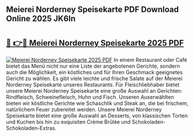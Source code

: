 ## Meierei Norderney Speisekarte PDF Download Online 2025 JK6In

# <h2><a href="http://gce3gni.nevu.top/?p=Meierei+Norderney+Speisekarte">🔗 👉🔴 Meierei Norderney Speisekarte 2025 PDF</a></h2>

[![Meierei Norderney Speisekarte 2025 PDF](https://i.imgur.com/dBaPXMq.png)](http://gce3gni.nevu.top/?p=Meierei+Norderney+Speisekarte)
In einem Restaurant oder Café bietet das Menü nicht nur eine Liste der angebotenen Gerichte, sondern auch die Möglichkeit, ein köstliches und für Ihren Geschmack geeignetes Gericht zu wählen. Es gibt viele leichte und frische Salate auf der Meierei Norderney Speisekarte unseres Restaurants. Für Fleischliebhaber bietet unsere Meierei Norderney Speisekarte eine große Auswahl an Gerichten: Rindfleisch, Schweinefleisch, Huhn und Fisch. Unseren Auserwählten bieten wir köstliche Gerichte wie Schaschlik und Steak an, die bei frischem, natürlichem Feuer zubereitet werden. Unsere Meierei Norderney Speisekarte bietet eine große Auswahl an Desserts, von klassischen Torten und Kuchen bis hin zu exquisiten Crème Brûlée und Schokoladen-Schokoladen-Extras.
